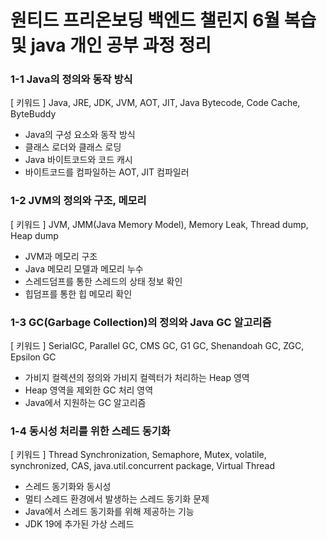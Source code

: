 # 원티드 프리온보딩 백엔드 챌린지 6월 복습 및 java 개인 공부 과정 정리

### 1-1 Java의 정의와 동작 방식
[ 키워드 ] Java, JRE, JDK, JVM, AOT, JIT, Java Bytecode, Code Cache, ByteBuddy
* Java의 구성 요소와 동작 방식
* 클래스 로더와 클래스 로딩
* Java 바이트코드와 코드 캐시
* 바이트코드를 컴파일하는 AOT, JIT 컴파일러

### 1-2 JVM의 정의와 구조, 메모리
[ 키워드 ] JVM, JMM(Java Memory Model), Memory Leak, Thread dump, Heap dump
* JVM과 메모리 구조
* Java 메모리 모델과 메모리 누수
* 스레드덤프를 통한 스레드의 상태 정보 확인
* 힙덤프를 통한 힙 메모리 확인

### 1-3 GC(Garbage Collection)의 정의와 Java GC 알고리즘
[ 키워드 ] SerialGC, Parallel GC, CMS GC, G1 GC, Shenandoah GC, ZGC, Epsilon GC
* 가비지 컬렉션의 정의와 가비지 컬렉터가 처리하는 Heap 영역
* Heap 영역을 제외한 GC 처리 영역
* Java에서 지원하는 GC 알고리즘

### 1-4 동시성 처리를 위한 스레드 동기화
[ 키워드 ] Thread Synchronization, Semaphore, Mutex, volatile, synchronized, CAS, java.util.concurrent package, Virtual Thread
* 스레드 동기화와 동시성
* 멀티 스레드 환경에서 발생하는 스레드 동기화 문제
* Java에서 스레드 동기화를 위해 제공하는 기능
* JDK 19에 추가된 가상 스레드

